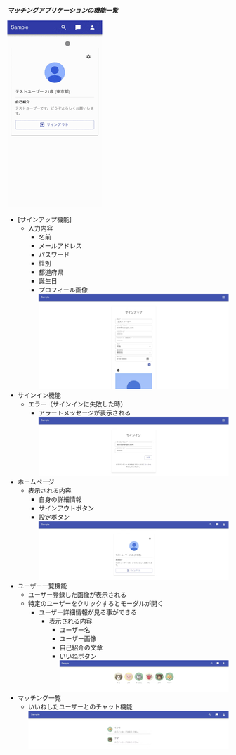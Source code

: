 ***マッチングアプリケーションの機能一覧***

![alt text](./機能の説明.png)

- [サインアップ機能]
    - 入力内容
        - 名前
        - メールアドレス
        - パスワード
        - 性別
        - 都道府県
        - 誕生日
        - プロフィール画像
    ![alt text](サインアップ.png)
- サインイン機能
    - エラー（サインインに失敗した時）
        - アラートメッセージが表示される
    ![alt text](サインイン.png)
- ホームページ
    - 表示される内容
        - 自身の詳細情報
        - サインアウトボタン
        - 設定ボタン
    ![alt text](ホームページ.png)
- ユーザー一覧機能
    - ユーザー登録した画像が表示される
    - 特定のユーザーをクリックするとモーダルが開く
        - ユーザー詳細情報が見る事ができる
            - 表示される内容
                - ユーザー名
                - ユーザー画像
                - 自己紹介の文章
                - いいねボタン
    ![alt text](ユーザー一覧.png)
- マッチング一覧
    - いいねしたユーザーとのチャット機能
    ![alt text](マッチング一覧.png)
